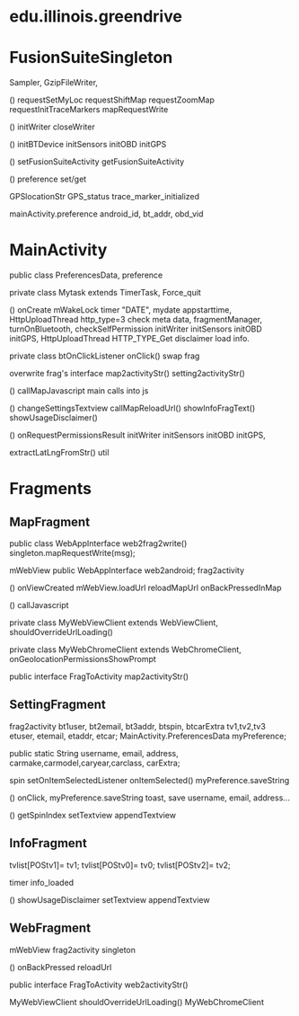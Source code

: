 # edu.illinois.greendrive


# FusionSuiteSingleton

Sampler, GzipFileWriter, 

() requestSetMyLoc requestShiftMap requestZoomMap requestInitTraceMarkers mapRequestWrite

() initWriter closeWriter 

() initBTDevice initSensors initOBD initGPS 

() setFusionSuiteActivity getFusionSuiteActivity 

() preference set/get 

GPSlocationStr GPS_status trace_marker_initialized 

mainActivity.preference  android_id, bt_addr, obd_vid




# MainActivity

public class PreferencesData, preference

private class Mytask extends TimerTask, Force_quit

() onCreate mWakeLock timer "DATE", mydate appstarttime, HttpUploadThread http_type=3 check meta data, fragmentManager, turnOnBluetooth, checkSelfPermission initWriter  initSensors initOBD initGPS, HttpUploadThread HTTP_TYPE_Get disclaimer load info.

private class btOnClickListener onClick() swap frag

overwrite frag's interface map2activityStr() setting2activityStr()

() callMapJavascript main calls into js 

() changeSettingsTextview callMapReloadUrl() showInfoFragText() showUsageDisclaimer()

() onRequestPermissionsResult initWriter  initSensors initOBD initGPS,

extractLatLngFromStr() util



# Fragments

## MapFragment

public class WebAppInterface web2frag2write() singleton.mapRequestWrite(msg);

mWebView public WebAppInterface web2android; frag2activity

() onViewCreated mWebView.loadUrl reloadMapUrl onBackPressedInMap

() callJavascript 

private class MyWebViewClient extends WebViewClient, shouldOverrideUrlLoading()

private class MyWebChromeClient extends WebChromeClient, onGeolocationPermissionsShowPrompt

public interface FragToActivity map2activityStr()



## SettingFragment

frag2activity bt1user, bt2email, bt3addr, btspin, btcarExtra tv1,tv2,tv3 etuser, etemail, etaddr, etcar; MainActivity.PreferencesData myPreference;

public static String username, email, address, carmake,carmodel,caryear,carclass, carExtra;

spin setOnItemSelectedListener onItemSelected() myPreference.saveString 

() onClick, myPreference.saveString toast, save username, email, address... 

() getSpinIndex setTextview appendTextview



## InfoFragment

tvlist[POStv1]= tv1;  tvlist[POStv0]= tv0;  tvlist[POStv2]= tv2;

timer info_loaded 

() showUsageDisclaimer setTextview appendTextview 



## WebFragment

mWebView frag2activity singleton 

() onBackPressed reloadUrl 

public interface FragToActivity web2activityStr()

MyWebViewClient shouldOverrideUrlLoading() MyWebChromeClient 

